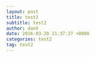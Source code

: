 ```yaml
---
layout: post
title: test2
subtitle: test2
author: danX
date: 2016-03-20 21:37:27 +0800
categories: test2
tag: test2
---
```

